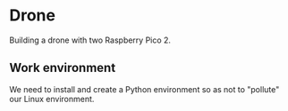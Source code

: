 # Drone
Building a drone with two Raspberry Pico 2.

## Work environment
We need to install and create a Python environment 
so as not to "pollute" our Linux environment.
